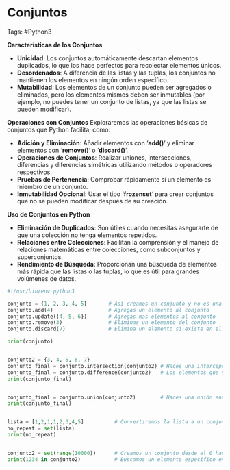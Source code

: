 # Conjuntos 

Tags: #Python3 

**Características de los Conjuntos**
- **Unicidad**: Los conjuntos automáticamente descartan elementos duplicados, lo que los hace perfectos para recolectar elementos únicos.
- **Desordenados**: A diferencia de las listas y las tuplas, los conjuntos no mantienen los elementos en ningún orden específico.
- **Mutabilidad**: Los elementos de un conjunto pueden ser agregados o eliminados, pero los elementos mismos deben ser inmutables (por ejemplo, no puedes tener un conjunto de listas, ya que las listas se pueden modificar).

**Operaciones con Conjuntos**
Exploraremos las operaciones básicas de conjuntos que Python facilita, como:

- **Adición y Eliminación**: Añadir elementos con ‘**add()**‘ y eliminar elementos con ‘**remove()**‘ o ‘**discard()**‘.
- **Operaciones de Conjuntos**: Realizar uniones, intersecciones, diferencias y diferencias simétricas utilizando métodos o operadores respectivos.
- **Pruebas de Pertenencia**: Comprobar rápidamente si un elemento es miembro de un conjunto.
- **Inmutabilidad Opcional**: Usar el tipo ‘**frozenset**‘ para crear conjuntos que no se pueden modificar después de su creación.

**Uso de Conjuntos en Python**
- **Eliminación de Duplicados**: Son útiles cuando necesitas asegurarte de que una colección no tenga elementos repetidos.
- **Relaciones entre Colecciones**: Facilitan la comprensión y el manejo de relaciones matemáticas entre colecciones, como subconjuntos y superconjuntos.
- **Rendimiento de Búsqueda**: Proporcionan una búsqueda de elementos más rápida que las listas o las tuplas, lo que es útil para grandes volúmenes de datos.

```python 
#!/usr/bin/env python3 

conjunto = {1, 2, 3, 4, 5}       # Así creamos un conjunto y no es una estructura organizada
conjunto.add(4)                  # Agregas un elemento al conjunto 
conjunto.update({4, 5, 6})       # Agregas mas elementos al conjunto 
conjunto.remove(3)               # Eliminas un elemento del conjunto 
conjunto.discard(7)              # Elimina un elemento si existe en el conjunto y si no existe no hace nada (no muestra error)

print(conjunto)


conjunto2 = {3, 4, 5, 6, 7}
conjunto_final = conjunto.intersection(conjunto2) # Haces una intercepción y los elementos que se repiten son los que se muestran
conjunto_final = conjunto.difference(conjunto2)   # Los elementos que no se repiten son los que muestran
print(conjunto_final)


conjunto_final = conjunto.union(conjunto2)        # Haces una unión entre conjuntos y los elementos que se repiten los quita
print(conjunto_final)


lista = [1,2,1,1,2,3,4,5]          # Convertiremos la lista a un conjunto, el cual hará que no existan elementos repetidos
no_repeat = set(lista)
print(no_repeat)  


conjunto2 = set(range(10000))      # Creamos un conjunto desde el 0 hasta el 99999 
print(1234 in conjunto2)           # Buscamos un elemento especifico en el conjunto y nos devuelve un 'True/False'
```